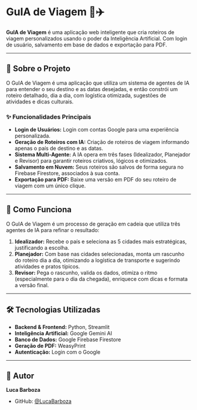 # GuIA de Viagem 🧭✈️

**GuIA de Viagem** é uma aplicação web inteligente que cria roteiros de viagem personalizados usando o poder da Inteligência Artificial. Com login de usuário, salvamento em base de dados e exportação para PDF.

---

## 🚀 Sobre o Projeto

O GuIA de Viagem é uma aplicação que utiliza um sistema de agentes de IA para entender o seu destino e as datas desejadas, e então constrói um roteiro detalhado, dia a dia, com logística otimizada, sugestões de atividades e dicas culturais.

### ✨ Funcionalidades Principais

-   **Login de Usuários:** Login com contas Google para uma experiência personalizada.
-   **Geração de Roteiros com IA:** Criação de roteiros de viagem informando apenas o país de destino e as datas.
-   **Sistema Multi-Agente:** A IA opera em três fases (Idealizador, Planejador e Revisor) para garantir roteiros criativos, lógicos e otimizados.
-   **Salvamento em Nuvem:** Seus roteiros são salvos de forma segura no Firebase Firestore, associados à sua conta.
-   **Exportação para PDF:** Baixe uma versão em PDF do seu roteiro de viagem com um único clique.

---

## 🤖 Como Funciona

O GuIA de Viagem é um processo de geração em cadeia que utiliza três agentes de IA para refinar o resultado:

1.  **Idealizador:** Recebe o país e seleciona as 5 cidades mais estratégicas, justificando a escolha.
2.  **Planejador:** Com base nas cidades selecionadas, monta um rascunho do roteiro dia a dia, otimizando a logística de transporte e sugerindo atividades e pratos típicos.
3.  **Revisor:** Pega o rascunho, valida os dados, otimiza o ritmo (especialmente para o dia da chegada), enriquece com dicas e formata a versão final.

---

## 🛠️ Tecnologias Utilizadas

-   **Backend & Frontend:** Python, Streamlit
-   **Inteligência Artificial:** Google Gemini AI
-   **Banco de Dados:** Google Firebase Firestore
-   **Geração de PDF:** WeasyPrint
-   **Autenticação:** Login com o Google

---

## 👤 Autor

**Luca Barboza**

-   GitHub: [@LucaBarboza](https://github.com/LucaBarboza)
